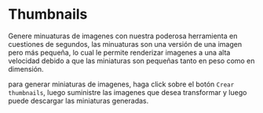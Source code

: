 # Thumbnails

Genere minuaturas de imagenes con nuestra poderosa herramienta en cuestiones de segundos, las minuaturas son una versión de una imagen pero más pequeña, lo cual le permite renderizar imagenes a una alta velocidad debido a que las miniaturas son pequeñas tanto en peso como en dimensión.

para generar miniaturas de imagenes, haga click sobre el botón `Crear thumbnails`, luego suministre las imagenes que desea transformar y luego puede descargar las miniaturas generadas.
